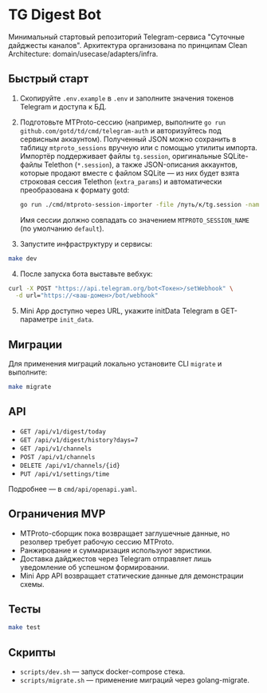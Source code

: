 # TG Digest Bot

Минимальный стартовый репозиторий Telegram-сервиса "Суточные дайджесты каналов". Архитектура организована по принципам Clean Architecture: domain/usecase/adapters/infra.

## Быстрый старт

1. Скопируйте `.env.example` в `.env` и заполните значения токенов Telegram и доступа к БД.
2. Подготовьте MTProto-сессию (например, выполните `go run github.com/gotd/td/cmd/telegram-auth` и авторизуйтесь под сервисным
   аккаунтом). Полученный JSON можно сохранить в таблицу `mtproto_sessions` вручную или с помощью утилиты импорта. Импортёр
   поддерживает файлы `tg.session`, оригинальные SQLite-файлы Telethon (`*.session`), а также JSON-описания аккаунтов, которые
   продают вместе с файлом SQLite — из них будет взята строковая сессия Telethon (`extra_params`) и автоматически преобразована к
   формату gotd:

   ```bash
   go run ./cmd/mtproto-session-importer -file /путь/к/tg.session -name default
   ```

   Имя сессии должно совпадать со значением `MTPROTO_SESSION_NAME` (по умолчанию `default`).
3. Запустите инфраструктуру и сервисы:

```bash
make dev
```

4. После запуска бота выставьте вебхук:

```bash
curl -X POST "https://api.telegram.org/bot<Токен>/setWebhook" \
  -d url="https://<ваш-домен>/bot/webhook"
```

5. Mini App доступно через URL, укажите initData Telegram в GET-параметре `init_data`.

## Миграции

Для применения миграций локально установите CLI `migrate` и выполните:

```bash
make migrate
```

## API

- `GET /api/v1/digest/today`
- `GET /api/v1/digest/history?days=7`
- `GET /api/v1/channels`
- `POST /api/v1/channels`
- `DELETE /api/v1/channels/{id}`
- `PUT /api/v1/settings/time`

Подробнее — в `cmd/api/openapi.yaml`.

## Ограничения MVP

- MTProto-сборщик пока возвращает заглушечные данные, но резолвер требует рабочую сессию MTProto.
- Ранжирование и суммаризация используют эвристики.
- Доставка дайджестов через Telegram отправляет лишь уведомление об успешном формировании.
- Mini App API возвращает статические данные для демонстрации схемы.

## Тесты

```bash
make test
```

## Скрипты

- `scripts/dev.sh` — запуск docker-compose стека.
- `scripts/migrate.sh` — применение миграций через golang-migrate.

